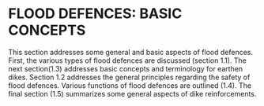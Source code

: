 # FLOOD DEFENCES: BASIC CONCEPTS

This section addresses some general and basic aspects of flood defences. First, the various types of flood defences are discussed (section 1.1). The next section(1.3) addresses basic concepts and terminology for earthen dikes. Section 1.2 addresses the general principles regarding the safety of flood defences. Various functions of flood defences are outlined (1.4). The final section (1.5) summarizes some general aspects of dike reinforcements.